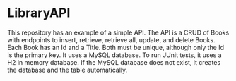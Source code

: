 # LibraryAPI
This repository has an example of a simple API.
The API is a CRUD of Books with endpoints to insert, retrieve, retrieve all, update, and delete Books.
Each Book has an Id and a Title. Both must be unique, although only the Id is the primary key.
It uses a MySQL database. To run JUnit tests, it uses a H2 in memory database.
If the MySQL database does not exist, it creates the database and the table automatically.
